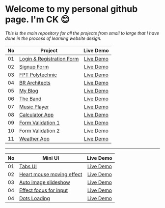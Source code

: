 # Welcome to my personal github page. I'm CK  :blush:
*This is the main repository for all the projects from small to large that I have done in the process of learning website design.*

|  No  |        Project             |   Live Demo   |
|:----:|----------------------------|:-------------:|
|  01  | [Login & Registration Form](https://github.com/CK1412/HTML_CSS_JS/tree/main/Projects/Login-Registration-Form) | [Live Demo](https://ck1412.github.io/HTML_CSS_JS/Projects/Login-Registration-Form) |
|  02  | [Signup Form](https://github.com/CK1412/HTML_CSS_JS/tree/main/Projects/Signup-Form) | [Live Demo](https://ck1412.github.io/HTML_CSS_JS/Projects/Signup-Form) | 
|  03  | [FPT Polytechnic](https://github.com/CK1412/HTML_CSS_JS/tree/main/Projects/FPT-Polytechnic) | [Live Demo](https://ck1412.github.io/HTML_CSS_JS/Projects/FPT-Polytechnic) | 
|  04  | [BR Architects](https://github.com/CK1412/HTML_CSS_JS/tree/main/Projects/BR-Architects) | [Live Demo](https://ck1412.github.io/HTML_CSS_JS/Projects/BR-Architects) | 
|  05  | [My Blog](https://github.com/CK1412/HTML_CSS_JS/tree/main/Projects/My-Blog) | [Live Demo](https://ck1412.github.io/HTML_CSS_JS/Projects/My-Blog) | 
|  06  | [The Band](https://github.com/CK1412/HTML_CSS_JS/tree/main/Projects/The-Band) | [Live Demo](https://ck1412.github.io/HTML_CSS_JS/Projects/The-Band) | 
|  07  | [Music Player](https://github.com/CK1412/HTML_CSS_JS/tree/main/Projects/Music-Player) | [Live Demo](https://ck1412.github.io/HTML_CSS_JS/Projects/Music-Player) | 
|  08  | [Calculator App](https://github.com/CK1412/HTML_CSS_JS/tree/main/Projects/Calculator-App) | [Live Demo](https://ck1412.github.io/HTML_CSS_JS/Projects/Calculator-App) | 
|  09  | [Form Validation 1](https://github.com/CK1412/HTML_CSS_JS/tree/main/Projects/Form-Validation-1) | [Live Demo](https://ck1412.github.io/HTML_CSS_JS/Projects/Form-Validation-1) | 
|  10  | [Form Validation 2](https://github.com/CK1412/HTML_CSS_JS/tree/main/Projects/Form-Validation-2) | [Live Demo](https://ck1412.github.io/HTML_CSS_JS/Projects/Form-Validation-2) | 
|  11  | [Weather App](https://github.com/CK1412/HTML_CSS_JS/tree/main/Projects/Weather-App) | [Live Demo](https://ck1412.github.io/HTML_CSS_JS/Projects/Weather-App) | 

---

|  No  |        Mini UI        |   Live Demo   |
|:----:|-----------------------|:-------------:|
|  01  | [Tabs UI](https://github.com/CK1412/HTML_CSS_JS/tree/main/Mini-UI/Tabs-UI) | [Live Demo](https://ck1412.github.io/HTML_CSS_JS/Mini-UI/Tabs-UI) |
|  02  | [Heart mouse moving effect](https://github.com/CK1412/HTML_CSS_JS/tree/main/Mini-UI/Heart-mouse-moving-effect) | [Live Demo](https://ck1412.github.io/HTML_CSS_JS/Mini-UI/Heart-mouse-moving-effect) |
|  03  | [Auto image slideshow](https://github.com/CK1412/HTML_CSS_JS/tree/main/Mini-UI/Auto-image-slideshow) | [Live Demo](https://ck1412.github.io/HTML_CSS_JS/Mini-UI/Auto-image-slideshow) |
|  04  | [Effect focus for input](https://github.com/CK1412/HTML_CSS_JS/tree/main/Mini-UI/Effect-focus-for-input) | [Live Demo](https://ck1412.github.io/HTML_CSS_JS/Mini-UI/Effect-focus-for-input) |
|  04  | [Dots Loading](https://github.com/CK1412/HTML_CSS_JS/tree/main/Mini-UI/Dots-loading) | [Live Demo](https://ck1412.github.io/HTML_CSS_JS/Mini-UI/Dots-loading) |
